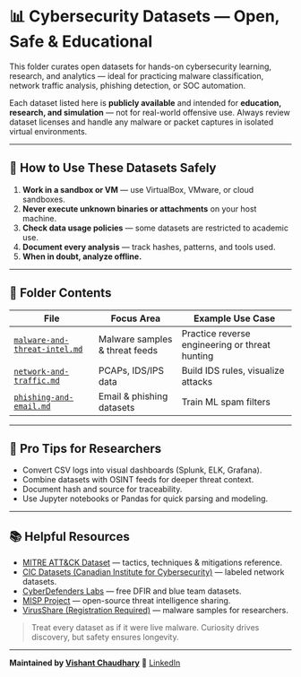 # 📊 Cybersecurity Datasets — Open, Safe & Educational

This folder curates open datasets for hands-on cybersecurity learning, research, and analytics — ideal for practicing malware classification, network traffic analysis, phishing detection, or SOC automation.

Each dataset listed here is **publicly available** and intended for **education, research, and simulation** — not for real-world offensive use. Always review dataset licenses and handle any malware or packet captures in isolated virtual environments.

---

## 🧭 How to Use These Datasets Safely

1. **Work in a sandbox or VM** — use VirtualBox, VMware, or cloud sandboxes.
2. **Never execute unknown binaries or attachments** on your host machine.
3. **Check data usage policies** — some datasets are restricted to academic use.
4. **Document every analysis** — track hashes, patterns, and tools used.
5. **When in doubt, analyze offline.**

---

## 📂 Folder Contents

| File                                                           | Focus Area                     | Example Use Case                               |
| -------------------------------------------------------------- | ------------------------------ | ---------------------------------------------- |
| [`malware-and-threat-intel.md`](./malware-and-threat-intel.md) | Malware samples & threat feeds | Practice reverse engineering or threat hunting |
| [`network-and-traffic.md`](./network-and-traffic.md)           | PCAPs, IDS/IPS data            | Build IDS rules, visualize attacks             |
| [`phishing-and-email.md`](./phishing-and-email.md)             | Email & phishing datasets      | Train ML spam filters                          |

---

## 🧠 Pro Tips for Researchers

* Convert CSV logs into visual dashboards (Splunk, ELK, Grafana).
* Combine datasets with OSINT feeds for deeper threat context.
* Document hash and source for traceability.
* Use Jupyter notebooks or Pandas for quick parsing and modeling.

---

## 📚 Helpful Resources

* [MITRE ATT&CK Dataset](https://attack.mitre.org/) — tactics, techniques & mitigations reference.
* [CIC Datasets (Canadian Institute for Cybersecurity)](https://www.unb.ca/cic/datasets/index.html) — labeled network datasets.
* [CyberDefenders Labs](https://cyberdefenders.org/labs/) — free DFIR and blue team datasets.
* [MISP Project](https://www.misp-project.org/) — open-source threat intelligence sharing.
* [VirusShare (Registration Required)](https://virusshare.com/) — malware samples for researchers.

> Treat every dataset as if it were live malware. Curiosity drives discovery, but safety ensures longevity.

---

**Maintained by [Vishant Chaudhary](https://github.com/im-vishu)**
💼 [LinkedIn](https://www.linkedin.com/in/vishant--chaudhary)
